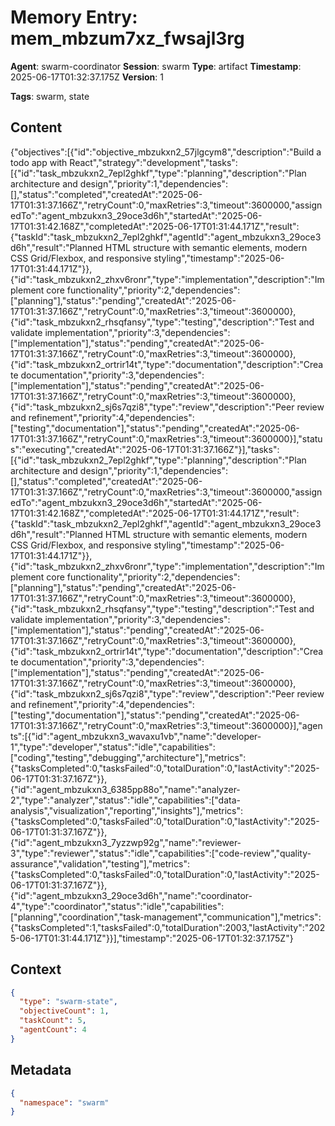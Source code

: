 # Memory Entry: mem_mbzum7xz_fwsajl3rg

**Agent**: swarm-coordinator
**Session**: swarm
**Type**: artifact
**Timestamp**: 2025-06-17T01:32:37.175Z
**Version**: 1

**Tags**: swarm, state

## Content

{"objectives":[{"id":"objective_mbzukxn2_57jlgcym8","description":"Build a todo app with React","strategy":"development","tasks":[{"id":"task_mbzukxn2_7epl2ghkf","type":"planning","description":"Plan architecture and design","priority":1,"dependencies":[],"status":"completed","createdAt":"2025-06-17T01:31:37.166Z","retryCount":0,"maxRetries":3,"timeout":3600000,"assignedTo":"agent_mbzukxn3_29oce3d6h","startedAt":"2025-06-17T01:31:42.168Z","completedAt":"2025-06-17T01:31:44.171Z","result":{"taskId":"task_mbzukxn2_7epl2ghkf","agentId":"agent_mbzukxn3_29oce3d6h","result":"Planned HTML structure with semantic elements, modern CSS Grid/Flexbox, and responsive styling","timestamp":"2025-06-17T01:31:44.171Z"}},{"id":"task_mbzukxn2_zhxv6ronr","type":"implementation","description":"Implement core functionality","priority":2,"dependencies":["planning"],"status":"pending","createdAt":"2025-06-17T01:31:37.166Z","retryCount":0,"maxRetries":3,"timeout":3600000},{"id":"task_mbzukxn2_rhsqfansy","type":"testing","description":"Test and validate implementation","priority":3,"dependencies":["implementation"],"status":"pending","createdAt":"2025-06-17T01:31:37.166Z","retryCount":0,"maxRetries":3,"timeout":3600000},{"id":"task_mbzukxn2_ortrir14t","type":"documentation","description":"Create documentation","priority":3,"dependencies":["implementation"],"status":"pending","createdAt":"2025-06-17T01:31:37.166Z","retryCount":0,"maxRetries":3,"timeout":3600000},{"id":"task_mbzukxn2_sj6s7qzi8","type":"review","description":"Peer review and refinement","priority":4,"dependencies":["testing","documentation"],"status":"pending","createdAt":"2025-06-17T01:31:37.166Z","retryCount":0,"maxRetries":3,"timeout":3600000}],"status":"executing","createdAt":"2025-06-17T01:31:37.166Z"}],"tasks":[{"id":"task_mbzukxn2_7epl2ghkf","type":"planning","description":"Plan architecture and design","priority":1,"dependencies":[],"status":"completed","createdAt":"2025-06-17T01:31:37.166Z","retryCount":0,"maxRetries":3,"timeout":3600000,"assignedTo":"agent_mbzukxn3_29oce3d6h","startedAt":"2025-06-17T01:31:42.168Z","completedAt":"2025-06-17T01:31:44.171Z","result":{"taskId":"task_mbzukxn2_7epl2ghkf","agentId":"agent_mbzukxn3_29oce3d6h","result":"Planned HTML structure with semantic elements, modern CSS Grid/Flexbox, and responsive styling","timestamp":"2025-06-17T01:31:44.171Z"}},{"id":"task_mbzukxn2_zhxv6ronr","type":"implementation","description":"Implement core functionality","priority":2,"dependencies":["planning"],"status":"pending","createdAt":"2025-06-17T01:31:37.166Z","retryCount":0,"maxRetries":3,"timeout":3600000},{"id":"task_mbzukxn2_rhsqfansy","type":"testing","description":"Test and validate implementation","priority":3,"dependencies":["implementation"],"status":"pending","createdAt":"2025-06-17T01:31:37.166Z","retryCount":0,"maxRetries":3,"timeout":3600000},{"id":"task_mbzukxn2_ortrir14t","type":"documentation","description":"Create documentation","priority":3,"dependencies":["implementation"],"status":"pending","createdAt":"2025-06-17T01:31:37.166Z","retryCount":0,"maxRetries":3,"timeout":3600000},{"id":"task_mbzukxn2_sj6s7qzi8","type":"review","description":"Peer review and refinement","priority":4,"dependencies":["testing","documentation"],"status":"pending","createdAt":"2025-06-17T01:31:37.166Z","retryCount":0,"maxRetries":3,"timeout":3600000}],"agents":[{"id":"agent_mbzukxn3_wavaxu1vb","name":"developer-1","type":"developer","status":"idle","capabilities":["coding","testing","debugging","architecture"],"metrics":{"tasksCompleted":0,"tasksFailed":0,"totalDuration":0,"lastActivity":"2025-06-17T01:31:37.167Z"}},{"id":"agent_mbzukxn3_6385pp88o","name":"analyzer-2","type":"analyzer","status":"idle","capabilities":["data-analysis","visualization","reporting","insights"],"metrics":{"tasksCompleted":0,"tasksFailed":0,"totalDuration":0,"lastActivity":"2025-06-17T01:31:37.167Z"}},{"id":"agent_mbzukxn3_7yzzwp92g","name":"reviewer-3","type":"reviewer","status":"idle","capabilities":["code-review","quality-assurance","validation","testing"],"metrics":{"tasksCompleted":0,"tasksFailed":0,"totalDuration":0,"lastActivity":"2025-06-17T01:31:37.167Z"}},{"id":"agent_mbzukxn3_29oce3d6h","name":"coordinator-4","type":"coordinator","status":"idle","capabilities":["planning","coordination","task-management","communication"],"metrics":{"tasksCompleted":1,"tasksFailed":0,"totalDuration":2003,"lastActivity":"2025-06-17T01:31:44.171Z"}}],"timestamp":"2025-06-17T01:32:37.175Z"}

## Context

```json
{
  "type": "swarm-state",
  "objectiveCount": 1,
  "taskCount": 5,
  "agentCount": 4
}
```

## Metadata

```json
{
  "namespace": "swarm"
}
```

